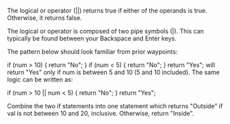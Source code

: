 The logical or operator (||) returns true if either of the operands is true. Otherwise, it returns false.

The logical or operator is composed of two pipe symbols (|). This can typically be found between your Backspace and Enter keys.

The pattern below should look familiar from prior waypoints:

if (num > 10) {
  return "No";
}
if (num < 5) {
  return "No";
}
return "Yes";
will return "Yes" only if num is between 5 and 10 (5 and 10 included). The same logic can be written as:

if (num > 10 || num < 5) {
  return "No";
}
return "Yes";

Combine the two if statements into one statement which returns "Outside" if val is not between 10 and 20, inclusive. Otherwise, return "Inside".
